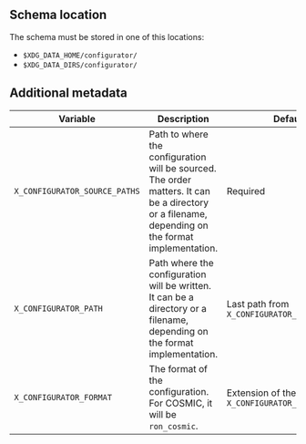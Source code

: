 ## Schema location

The schema must be stored in one of this locations:

- `$XDG_DATA_HOME/configurator/`
- `$XDG_DATA_DIRS/configurator/`

## Additional metadata

<table>
  <thead>
    <tr>
      <th>Variable</th>
      <th>Description</th>
      <th>Default</th>
      <th>Type</th>
    </tr>
  </thead>
  <tbody>
    <tr>
      <td><code>X_CONFIGURATOR_SOURCE_PATHS</code></td>
      <td>Path to where the configuration will be sourced. The order matters. It can be a directory or a filename, depending on the format implementation.</td>
      <td>Required</td>
      <td>List of paths, separated by <code>;</code>. File or directory</td>
    </tr>
    <tr>
      <td><code>X_CONFIGURATOR_PATH</code></td>
      <td>Path where the configuration will be written. It can be a directory or a filename, depending on the format implementation.</td>
      <td>Last path from <code>X_CONFIGURATOR_SOURCE_PATHS</code></td>
      <td>Path. File or directory</td>
    </tr>
    <tr>
      <td><code>X_CONFIGURATOR_FORMAT</code></td>
      <td>The format of the configuration. For COSMIC, it will be <code>ron_cosmic</code>.</td>
      <td>Extension of the last path in <code>X_CONFIGURATOR_SOURCE_PATHS</code></td>
      <td>String</td>
    </tr>
  </tbody>
</table>
